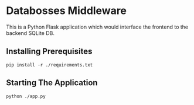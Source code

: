 # Databosses Middleware

This is a Python Flask application which would interface the frontend to the backend SQLite DB.

## Installing Prerequisites
```
pip install -r ./requirements.txt
```

## Starting The Application
```
python ./app.py
```

